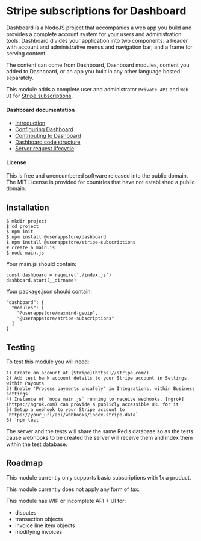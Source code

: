 # Stripe subscriptions for Dashboard
Dashboard is a NodeJS project that accompanies a web app you build and provides a complete account system for your users and administration tools.  Dashboard divides your application into two components: a header with account and administrative menus and navigation bar; and a frame for serving content.

The content can come from Dashboard, Dashboard modules, content you added to Dashboard, or an app you built in any other language hosted separately.

This module adds a complete user and administrator `Private API` and `Web UI` for [Stripe subscriptions](https://stripe.com).

#### Dashboard documentation
- [Introduction](https://github.com/userappstore/dashboard/wiki)
- [Configuring Dashboard](https://github.com/userappstore/dashboard/wiki/Configuring-Dashboard)
- [Contributing to Dashboard](https://github.com/userappstore/dashboard/wiki/Contributing-to-Dashboard)
- [Dashboard code structure](https://github.com/userappstore/dashboard/wiki/Dashboard-code-structure)
- [Server request lifecycle](https://github.com/userappstore/dashboard/wiki/Server-Request-Lifecycle)

#### License

This is free and unencumbered software released into the public domain.  The MIT License is provided for countries that have not established a public domain.

## Installation

    $ mkdir project
    $ cd project
    $ npm init
    $ npm install @userappstore/dashboard
    $ npm install @userappstore/stripe-subscriptions
    # create a main.js
    $ node main.js

Your main.js should contain:

    const dashboard = require('./index.js')
    dashboard.start(__dirname)

Your package.json should contain:

    "dashboard": {
      "modules": [
        "@userappstore/maxmind-geoip",
        "@userappstore/stripe-subscriptions"
      ]
    }

## Testing

To test this module you will need:

    1) Create an account at [Stripe](https://stripe.com/)
    2) Add test bank account details to your Stripe account in Settings, within Payouts
    3) Enable 'Process payments unsafely' in Integrations, within Business settings
    4) Instance of `node main.js` running to receive webhooks, [ngrok](https://ngrok.com) can provide a publicly accessible URL for it
    5) Setup a webhook to your Stripe account to `https://your_url/api/webhooks/index-stripe-data`
    6) `npm test`

The server and the tests will share the same Redis database so as the tests cause webhooks to be created the server will receive them and index them within the test database.
    
## Roadmap

This module currently only supports basic subscriptions with 1x a product.

This module currently does not apply any form of tax.

This module has WIP or incomplete API + UI for:
- disputes
- transaction objects
- invoice line item objects
- modifying invoices
